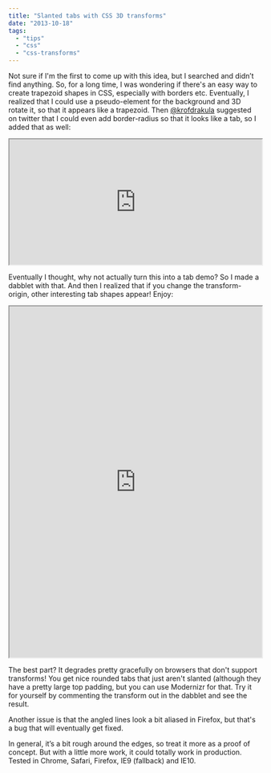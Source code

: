 ```yaml
---
title: "Slanted tabs with CSS 3D transforms"
date: "2013-10-18"
tags:
  - "tips"
  - "css"
  - "css-transforms"
---
```


Not sure if I'm the first to come up with this idea, but I searched and didn’t find anything. So, for a long time, I was wondering if there's an easy way to create trapezoid shapes in CSS, especially with borders etc. Eventually, I realized that I could use a pseudo-element for the background and 3D rotate it, so that it appears like a trapezoid. Then [@krofdrakula](https://twitter.com/krofdrakula) suggested on twitter that I could even add border-radius so that it looks like a tab, so I added that as well:

<iframe src="https://dabblet.com/gist/6867917" width="100%" height="250"></iframe>

Eventually I thought, why not actually turn this into a tab demo? So I made a dabblet with that. And then I realized that if you change the transform-origin, other interesting tab shapes appear! Enjoy:

<iframe src="https://dabblet.com/gist/7039790" width="100%" height="700"></iframe>

The best part? It degrades pretty gracefully on browsers that don't support transforms! You get nice rounded tabs that just aren't slanted (although they have a pretty large top padding, but you can use Modernizr for that. Try it for yourself by commenting the transform out in the dabblet and see the result.

Another issue is that the angled lines look a bit aliased in Firefox, but that's a bug that will eventually get fixed.

In general, it’s a bit rough around the edges, so treat it more as a proof of concept. But with a little more work, it could totally work in production. Tested in Chrome, Safari, Firefox, IE9 (fallback) and IE10.
